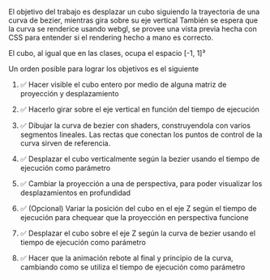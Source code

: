 El objetivo del trabajo es desplazar un cubo siguiendo la trayectoria de una curva de bezier, mientras gira sobre su eje vertical
También se espera que la curva se renderice usando webgl, se provee una vista previa hecha con CSS para entender si el rendering hecho a mano es correcto.

El cubo, al igual que en las clases, ocupa el espacio [-1, 1]³

Un orden posible para lograr los objetivos es el siguiente

1. ✅ Hacer visible el cubo entero por medio de alguna matriz de proyección y desplazamiento

2. ✅ Hacerlo girar sobre el eje vertical en función del tiempo de ejecución

3. ✅ Dibujar la curva de bezier con shaders, construyendola con varios segmentos lineales. Las rectas que conectan los puntos de control de la curva sirven de referencia.

4. ✅ Desplazar el cubo verticalmente según la bezier usando el tiempo de ejecución como parámetro

5. ✅ Cambiar la proyección a una de perspectiva, para poder visualizar los desplazamientos en profundidad

6. ✅ (Opcional) Variar la posición del cubo en el eje Z según el tiempo de ejecución para chequear que la proyección en perspectiva funcione

7. ✅  Desplazar el cubo sobre el eje Z según la curva de bezier usando el tiempo de ejecución como parámetro

8. ✅ Hacer que la animación rebote al final y principio de la curva, cambiando como se utiliza el tiempo de ejecución como parámetro
